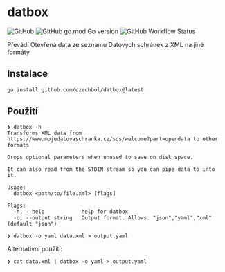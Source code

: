 # datbox
![GitHub](https://img.shields.io/github/license/czechbol/datbox?style=for-the-badge)
![GitHub go.mod Go version](https://img.shields.io/github/go-mod/go-version/czechbol/datbox?style=for-the-badge)
![GitHub Workflow Status](https://img.shields.io/github/actions/workflow/status/czechbol/datbox/go.yml?style=for-the-badge)

Převádí Otevřená data ze seznamu Datových schránek z XML na jiné formáty

## Instalace
```sh
go install github.com/czechbol/datbox@latest
```

## Použití
```
❯ datbox -h
Transforms XML data from https://www.mojedatovaschranka.cz/sds/welcome?part=opendata to other formats

Drops optional parameters when unused to save on disk space.

It can also read from the STDIN stream so you can pipe data to into it.

Usage:
  datbox <path/to/file.xml> [flags]

Flags:
  -h, --help            help for datbox
  -o, --output string   Output format. Allows: "json","yaml","xml" (default "json")

❯ datbox -o yaml data.xml > output.yaml
```

Alternativní použití:
```
❯ cat data.xml | datbox -o yaml > output.yaml
```
